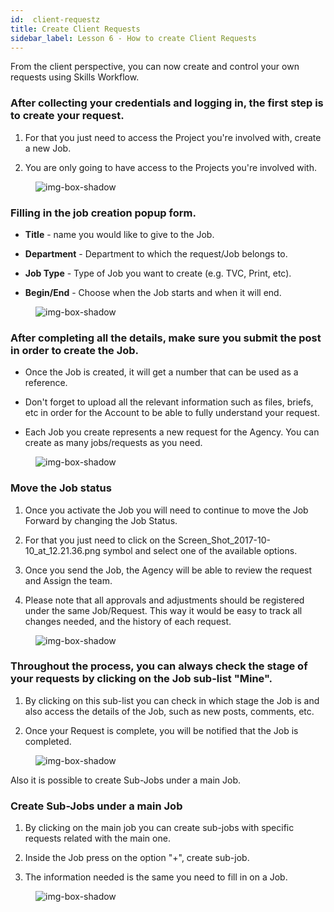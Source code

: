 ```yaml
---
id:  client-requestz
title: Create Client Requests
sidebar_label: Lesson 6 - How to create Client Requests
---
```


From the client perspective, you can now create and control your own requests using Skills Workflow.

<h3>After collecting your credentials and logging in, the first step is to create your request.</h3>

1. For that you just need to access the Project you're involved with, create a new Job.

2. You are only going to have access to the Projects you're involved with.

<figure>

![img-box-shadow](/img/university/project-management/project-management-lesson6-1.png)
<figcaption></figcaption>
</figure>

### Filling in the job creation popup form.

- **Title** - name you would like to give to the Job.

- **Department** - Department to which the request/Job belongs to.

- **Job Type** - Type of Job you want to create (e.g. TVC, Print, etc).

- **Begin/End** - Choose when the Job starts and when it will end.

<figure>

![img-box-shadow](/img/university/project-management/project-management-lesson6-2.png)
<figcaption></figcaption>
</figure>

<h3>After completing all the details, make sure you submit the post in order to create the Job.</h3>

- Once the Job is created, it will get a number that can be used as a reference.

- Don't forget to upload all the relevant information such as files, briefs, etc in order for the Account to be able to fully understand your request.

- Each Job you create represents a new request for the Agency. You can create as many jobs/requests as you need.

<figure>

![img-box-shadow](/img/university/project-management/project-management-lesson6-3.png)
<figcaption></figcaption>
</figure>

### Move the Job status

1. Once you activate the Job you will need to continue to move the Job Forward by changing the Job Status.

2. For that you just need to click on the Screen_Shot_2017-10-10_at_12.21.36.png symbol and select one of the available options.

3. Once you send the Job, the Agency will be able to review the request and Assign the team.

4. Please note that all approvals and adjustments should be registered under the same Job/Request. This way it would be easy to track all changes needed, and the history of each request.

<figure>

![img-box-shadow](/img/university/project-management/project-management-lesson6-4.png)
<figcaption></figcaption>
</figure>

<h3>Throughout the process, you can always check the stage of your requests by clicking on the Job sub-list "Mine".</h3>

1. By clicking on this sub-list you can check in which stage the Job is and also access the details of the Job, such as new posts, comments, etc.

2. Once your Request is complete, you will be notified that the Job is completed.

<figure>

![img-box-shadow](/img/university/project-management/project-management-lesson6-5.png)
<figcaption></figcaption>
</figure>

 

Also it is possible to create Sub-Jobs under a main Job.

### Create Sub-Jobs under a main Job

1. By clicking on the main job you can create sub-jobs with specific requests related with the main one.

2. Inside the Job press on the option "+", create sub-job.

3. The information needed is the same you need to fill in on a Job.

<figure>

![img-box-shadow](/img/university/project-management/project-management-lesson6-6.png)
<figcaption></figcaption>
</figure>

